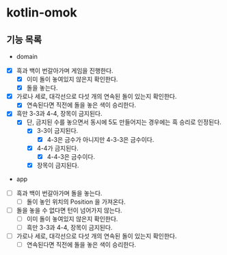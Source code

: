 # kotlin-omok

## 기능 목록

- domain
- [x] 흑과 백이 번갈아가며 게임을 진행한다.
    - [x] 이미 돌이 놓여있지 않은지 확인한다.
    - [x] 돌을 놓는다.
- [x] 가로나 세로, 대각선으로 다섯 개의 연속된 돌이 있는지 확인한다.
  - [x] 연속된다면 직전에 돌을 놓은 색이 승리한다.
- [x] 흑만 3-3과 4-4, 장목이 금지된다.
    - [x] 단, 금지된 수를 놓으면서 동시에 5도 만들어지는 경우에는 흑 승리로 인정된다.
        - [x] 3-3이 금지된다.
            - [x] 4-3은 금수가 아니지만 4-3-3은 금수이다.
        - [x] 4-4가 금지된다.
            - [x] 4-4-3은 금수이다.
        - [x] 장목이 금지된다.

- app
- [ ] 흑과 백이 번갈아가며 돌을 놓는다.
  - [ ] 돌이 놓인 위치의 Position 을 가져온다.
- [ ] 돌을 놓을 수 없다면 턴이 넘어가지 않는다.
  - [ ] 이미 돌이 놓여있지 않은지 확인한다.
  - [ ] 흑만 3-3과 4-4, 장목이 금지된다.
- [ ] 가로나 세로, 대각선으로 다섯 개의 연속된 돌이 있는지 확인한다.
    - [ ] 연속된다면 직전에 돌을 놓은 색이 승리한다.